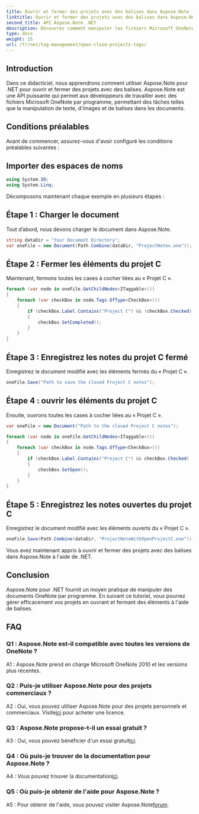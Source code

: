 ```yaml
---
title: Ouvrir et fermer des projets avec des balises dans Aspose.Note
linktitle: Ouvrir et fermer des projets avec des balises dans Aspose.Note
second_title: API Aspose.Note .NET
description: Découvrez comment manipuler les fichiers Microsoft OneNote par programme à l'aide d'Aspose.Note pour .NET. Ouvrez et fermez efficacement des projets avec des balises.
type: docs
weight: 15
url: /fr/net/tag-management/open-close-projects-tags/
---
```

## Introduction

Dans ce didacticiel, nous apprendrons comment utiliser Aspose.Note pour .NET pour ouvrir et fermer des projets avec des balises. Aspose.Note est une API puissante qui permet aux développeurs de travailler avec des fichiers Microsoft OneNote par programme, permettant des tâches telles que la manipulation de texte, d'images et de balises dans les documents.

## Conditions préalables

Avant de commencer, assurez-vous d'avoir configuré les conditions préalables suivantes :

## Importer des espaces de noms

```csharp
using System.IO;
using System.Linq;
```

Décomposons maintenant chaque exemple en plusieurs étapes :

## Étape 1 : Charger le document

Tout d’abord, nous devons charger le document dans Aspose.Note.

```csharp
string dataDir = "Your Document Directory";
var oneFile = new Document(Path.Combine(dataDir, "ProjectNotes.one"));
```

## Étape 2 : Fermer les éléments du projet C

Maintenant, fermons toutes les cases à cocher liées au « Projet C ».

```csharp
foreach (var node in oneFile.GetChildNodes<ITaggable>())
{
    foreach (var checkBox in node.Tags.OfType<CheckBox>())
    {
        if (checkBox.Label.Contains("Project C") && !checkBox.Checked)
        {
            checkBox.SetCompleted();
        }
    }
}
```

## Étape 3 : Enregistrez les notes du projet C fermé

Enregistrez le document modifié avec les éléments fermés du « Projet C ».

```csharp
oneFile.Save("Path to save the closed Project C notes");
```

## Étape 4 : ouvrir les éléments du projet C

Ensuite, ouvrons toutes les cases à cocher liées au « Projet C ».

```csharp
var oneFile = new Document("Path to the closed Project C notes");

foreach (var node in oneFile.GetChildNodes<ITaggable>())
{
    foreach (var checkBox in node.Tags.OfType<CheckBox>())
    {
        if (checkBox.Label.Contains("Project C") && checkBox.Checked)
        {
            checkBox.SetOpen();
        }
    }
}
```

## Étape 5 : Enregistrez les notes ouvertes du projet C

Enregistrez le document modifié avec les éléments ouverts du « Projet C ».

```csharp
oneFile.Save(Path.Combine(dataDir, "ProjectNoteWithOpenProjectC.one"));
```

Vous avez maintenant appris à ouvrir et fermer des projets avec des balises dans Aspose.Note à l'aide de .NET.

## Conclusion

Aspose.Note pour .NET fournit un moyen pratique de manipuler des documents OneNote par programme. En suivant ce tutoriel, vous pourrez gérer efficacement vos projets en ouvrant et fermant des éléments à l'aide de balises.

## FAQ

### Q1 : Aspose.Note est-il compatible avec toutes les versions de OneNote ?

A1 : Aspose.Note prend en charge Microsoft OneNote 2010 et les versions plus récentes.

### Q2 : Puis-je utiliser Aspose.Note pour des projets commerciaux ?

 A2 : Oui, vous pouvez utiliser Aspose.Note pour des projets personnels et commerciaux. Visite[ici](https://purchase.aspose.com/buy) pour acheter une licence.

### Q3 : Aspose.Note propose-t-il un essai gratuit ?

 A3 : Oui, vous pouvez bénéficier d'un essai gratuit[ici](https://releases.aspose.com/).

### Q4 : Où puis-je trouver de la documentation pour Aspose.Note ?

 A4 : Vous pouvez trouver la documentation[ici](https://reference.aspose.com/note/net/).

### Q5 : Où puis-je obtenir de l'aide pour Aspose.Note ?

 A5 : Pour obtenir de l'aide, vous pouvez visiter Aspose.Note[forum](https://forum.aspose.com/c/note/28).
